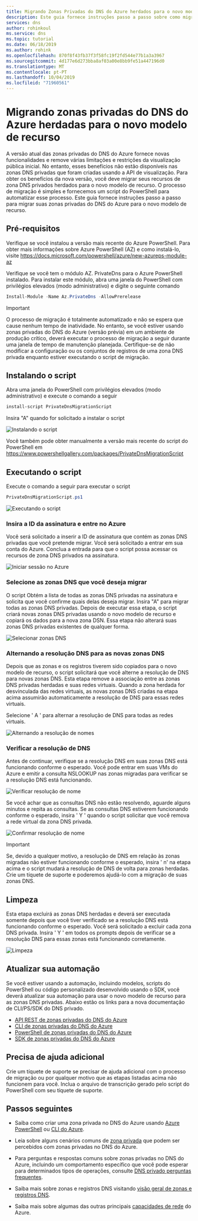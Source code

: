 ```yaml
---
title: Migrando Zonas Privadas do DNS do Azure herdados para o novo modelo de recurso
description: Este guia fornece instruções passo a passo sobre como migrar zonas DNS privadas herdadas para o modelo de recurso mais recente
services: dns
author: rohinkoul
ms.service: dns
ms.topic: tutorial
ms.date: 06/18/2019
ms.author: rohink
ms.openlocfilehash: 870f8f43fb37f3f58fc19f2fd544e77b1a3a3967
ms.sourcegitcommit: 4d177e6d273bba8af03a00e8bb9fe51a447196d0
ms.translationtype: MT
ms.contentlocale: pt-PT
ms.lasthandoff: 10/04/2019
ms.locfileid: "71960561"
---
```

# <a name="migrating-legacy-azure-dns-private-zones-to-new-resource-model"></a>Migrando zonas privadas do DNS do Azure herdadas para o novo modelo de recurso

A versão atual das zonas privadas do DNS do Azure fornece novas funcionalidades e remove várias limitações e restrições da visualização pública inicial. No entanto, esses benefícios não estão disponíveis nas zonas DNS privadas que foram criadas usando a API de visualização. Para obter os benefícios da nova versão, você deve migrar seus recursos de zona DNS privados herdados para o novo modelo de recurso. O processo de migração é simples e fornecemos um script do PowerShell para automatizar esse processo. Este guia fornece instruções passo a passo para migrar suas zonas privadas do DNS do Azure para o novo modelo de recurso.

## <a name="prerequisites"></a>Pré-requisitos

Verifique se você instalou a versão mais recente do Azure PowerShell. Para obter mais informações sobre Azure PowerShell (AZ) e como instalá-lo, visite https://docs.microsoft.com/powershell/azure/new-azureps-module-az

Verifique se você tem o módulo AZ. PrivateDns para o Azure PowerShell instalado. Para instalar este módulo, abra uma janela do PowerShell com privilégios elevados (modo administrativo) e digite o seguinte comando

```powershell
Install-Module -Name Az.PrivateDns -AllowPrerelease
```

>[!IMPORTANT]
>O processo de migração é totalmente automatizado e não se espera que cause nenhum tempo de inatividade. No entanto, se você estiver usando zonas privadas do DNS do Azure (versão prévia) em um ambiente de produção crítico, deverá executar o processo de migração a seguir durante uma janela de tempo de manutenção planejada. Certifique-se de não modificar a configuração ou os conjuntos de registros de uma zona DNS privada enquanto estiver executando o script de migração.

## <a name="installing-the-script"></a>Instalando o script

Abra uma janela do PowerShell com privilégios elevados (modo administrativo) e execute o comando a seguir

```powershell
install-script PrivateDnsMigrationScript
```

Insira "A" quando for solicitado a instalar o script

![Instalando o script](./media/private-dns-migration-guide/install-migration-script.png)

Você também pode obter manualmente a versão mais recente do script do PowerShell em https://www.powershellgallery.com/packages/PrivateDnsMigrationScript

## <a name="running-the-script"></a>Executando o script

Execute o comando a seguir para executar o script

```powershell
PrivateDnsMigrationScript.ps1
```

![Executando o script](./media/private-dns-migration-guide/running-migration-script.png)

### <a name="enter-the-subscription-id-and-sign-in-to-azure"></a>Insira a ID da assinatura e entre no Azure

Você será solicitado a inserir a ID de assinatura que contém as zonas DNS privadas que você pretende migrar. Você será solicitado a entrar em sua conta do Azure. Conclua a entrada para que o script possa acessar os recursos de zona DNS privados na assinatura.

![Iniciar sessão no Azure](./media/private-dns-migration-guide/login-migration-script.png)

### <a name="select-the-dns-zones-you-want-to-migrate"></a>Selecione as zonas DNS que você deseja migrar

O script Obtém a lista de todas as zonas DNS privadas na assinatura e solicita que você confirme quais delas deseja migrar. Insira "A" para migrar todas as zonas DNS privadas. Depois de executar essa etapa, o script criará novas zonas DNS privadas usando o novo modelo de recurso e copiará os dados para a nova zona DSN. Essa etapa não alterará suas zonas DNS privadas existentes de qualquer forma.

![Selecionar zonas DNS](./media/private-dns-migration-guide/migratezone-migration-script.png)

### <a name="switching-dns-resolution-to-the-new-dns-zones"></a>Alternando a resolução DNS para as novas zonas DNS

Depois que as zonas e os registros tiverem sido copiados para o novo modelo de recurso, o script solicitará que você alterne a resolução de DNS para novas zonas DNS. Esta etapa remove a associação entre as zonas DNS privadas herdadas e suas redes virtuais. Quando a zona herdada for desvinculada das redes virtuais, as novas zonas DNS criadas na etapa acima assumirão automaticamente a resolução de DNS para essas redes virtuais.

Selecione ' A ' para alternar a resolução de DNS para todas as redes virtuais.

![Alternando a resolução de nomes](./media/private-dns-migration-guide/switchresolution-migration-script.png)

### <a name="verify-the-dns-resolution"></a>Verificar a resolução de DNS

Antes de continuar, verifique se a resolução DNS em suas zonas DNS está funcionando conforme o esperado. Você pode entrar em suas VMs do Azure e emitir a consulta NSLOOKUP nas zonas migradas para verificar se a resolução DNS está funcionando.

![Verificar resolução de nome](./media/private-dns-migration-guide/verifyresolution-migration-script.png)

Se você achar que as consultas DNS não estão resolvendo, aguarde alguns minutos e repita as consultas. Se as consultas DNS estiverem funcionando conforme o esperado, insira ' Y ' quando o script solicitar que você remova a rede virtual da zona DNS privada.

![Confirmar resolução de nome](./media/private-dns-migration-guide/confirmresolution-migration-script.png)

>[!IMPORTANT]
>Se, devido a qualquer motivo, a resolução de DNS em relação às zonas migradas não estiver funcionando conforme o esperado, insira ' n' na etapa acima e o script mudará a resolução de DNS de volta para zonas herdadas. Crie um tíquete de suporte e poderemos ajudá-lo com a migração de suas zonas DNS.

## <a name="cleanup"></a>Limpeza

Esta etapa excluirá as zonas DNS herdadas e deverá ser executada somente depois que você tiver verificado se a resolução DNS está funcionando conforme o esperado. Você será solicitado a excluir cada zona DNS privada. Insira ' Y ' em todos os prompts depois de verificar se a resolução DNS para essas zonas está funcionando corretamente.

![Limpeza](./media/private-dns-migration-guide/cleanup-migration-script.png)

## <a name="update-your-automation"></a>Atualizar sua automação

Se você estiver usando a automação, incluindo modelos, scripts do PowerShell ou código personalizado desenvolvido usando o SDK, você deverá atualizar sua automação para usar o novo modelo de recurso para as zonas DNS privadas. Abaixo estão os links para a nova documentação de CLI/PS/SDK do DNS privado.
* [API REST de zonas privadas do DNS do Azure](https://docs.microsoft.com/rest/api/dns/privatedns/privatezones)
* [CLI de zonas privadas do DNS do Azure](https://docs.microsoft.com/cli/azure/ext/privatedns/network/private-dns?view=azure-cli-latest)
* [PowerShell de zonas privadas do DNS do Azure](https://docs.microsoft.com/powershell/module/az.privatedns/?view=azps-2.3.2)
* [SDK de zonas privadas do DNS do Azure](https://docs.microsoft.com/dotnet/api/overview/azure/privatedns/management?view=azure-dotnet-preview)

## <a name="need-further-help"></a>Precisa de ajuda adicional

Crie um tíquete de suporte se precisar de ajuda adicional com o processo de migração ou por qualquer motivo que as etapas listadas acima não funcionem para você. Inclua o arquivo de transcrição gerado pelo script do PowerShell com seu tíquete de suporte.

## <a name="next-steps"></a>Passos seguintes

* Saiba como criar uma zona privada no DNS do Azure usando [Azure PowerShell](./private-dns-getstarted-powershell.md) ou [CLI do Azure](./private-dns-getstarted-cli.md).

* Leia sobre alguns cenários comuns de [zona privada](./private-dns-scenarios.md) que podem ser percebidos com zonas privadas no DNS do Azure.

* Para perguntas e respostas comuns sobre zonas privadas no DNS do Azure, incluindo um comportamento específico que você pode esperar para determinados tipos de operações, consulte [DNS privado perguntas frequentes](./dns-faq-private.md).

* Saiba mais sobre zonas e registros DNS visitando [visão geral de zonas e registros DNS](dns-zones-records.md).

* Saiba mais sobre algumas das outras principais [capacidades de rede](../networking/networking-overview.md) do Azure.
